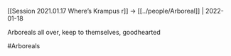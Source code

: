 ---
---

[[Session 2021.01.17 Where’s Krampus r]] -> [[../people/Arboreal]] | 2022-01-18

Arboreals all over, keep to themselves, goodhearted

#Arboreals 